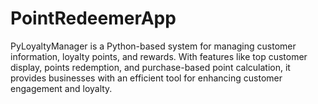 # PointRedeemerApp
PyLoyaltyManager is a Python-based system for managing customer information, loyalty points, and rewards. With features like top customer display, points redemption, and purchase-based point calculation, it provides businesses with an efficient tool for enhancing customer engagement and loyalty.
